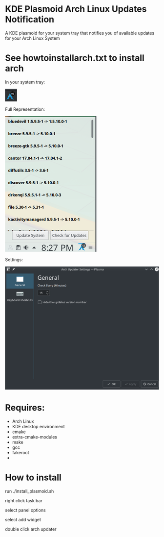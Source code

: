 # KDE Plasmoid Arch Linux Updates Notification
A KDE plasmoid for your system tray that notifies you of available updates for your Arch Linux System
# See howtoinstallarch.txt to install arch

In your system tray:

![in your system tray](iconwithNum.png)

Full Representation:

![packages](full.png)

Settings:

![settings](settings.png)

# Requires:
* Arch Linux
* KDE desktop environment
* cmake
* extra-cmake-modules
* make
* gcc
* fakeroot
*
# How to install
run ./install_plasmoid.sh

right click task bar

select panel options

select add widget

double click arch updater
